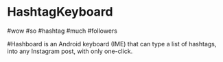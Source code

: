 # HashtagKeyboard
#wow #so #hashtag #much #followers

#Hashboard is an Android keyboard (IME) that can type a list of hashtags, into any Instagram post, with only one-click.
